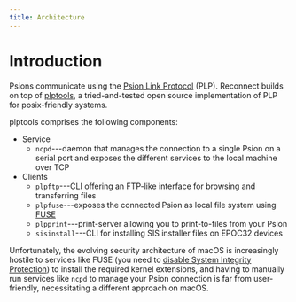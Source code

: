 ```yaml
---
title: Architecture
---
```


# Introduction

Psions communicate using the [Psion Link Protocol](https://thoukydides.github.io/riscos-psifs/plp.html) (PLP). Reconnect builds on top of [plptools](https://github.com/plptools/plptools), a tried-and-tested open source implementation of PLP for posix-friendly systems.

plptools comprises the following components:

- Service
    - `ncpd`---daemon that manages the connection to a single Psion on a serial port and exposes the different services to the local machine over TCP
- Clients
    - `plpftp`---CLI offering an FTP-like interface for browsing and transferring files
    - `plpfuse`---exposes the connected Psion as local file system using [FUSE](https://en.wikipedia.org/wiki/Filesystem_in_Userspace)
    - `plpprint`---print-server allowing you to print-to-files from your Psion
    - `sisinstall`---CLI for installing SIS installer files on EPOC32 devices

Unfortunately, the evolving security architecture of macOS is increasingly hostile to services like FUSE (you need to [disable System Integrity Protection](https://developer.apple.com/documentation/security/disabling-and-enabling-system-integrity-protection)) to install the required kernel extensions, and having to manually run services like `ncpd` to manage your Psion connection is far from user-friendly, necessitating a different approach on macOS.
